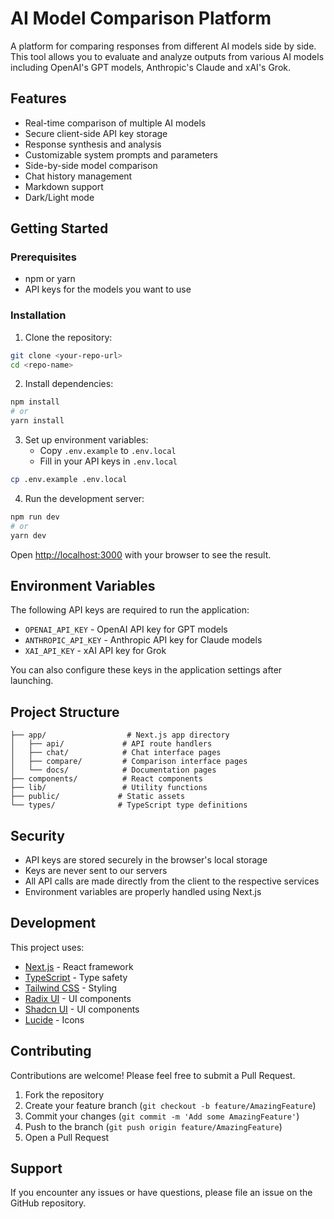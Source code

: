 # AI Model Comparison Platform

A platform for comparing responses from different AI models side by side. This tool allows you to evaluate and analyze outputs from various AI models including OpenAI's GPT models, Anthropic's Claude and xAI's Grok.

## Features

- Real-time comparison of multiple AI models
- Secure client-side API key storage
- Response synthesis and analysis
- Customizable system prompts and parameters
- Side-by-side model comparison
- Chat history management
- Markdown support
- Dark/Light mode

## Getting Started

### Prerequisites

- npm or yarn
- API keys for the models you want to use

### Installation

1. Clone the repository:

```bash
git clone <your-repo-url>
cd <repo-name>
```

2. Install dependencies:
```bash
npm install
# or
yarn install
```

3. Set up environment variables:
   - Copy `.env.example` to `.env.local`
   - Fill in your API keys in `.env.local`
```bash
cp .env.example .env.local
```

4. Run the development server:
```bash
npm run dev
# or
yarn dev
```

Open [http://localhost:3000](http://localhost:3000) with your browser to see the result.


## Environment Variables

The following API keys are required to run the application:

- `OPENAI_API_KEY` - OpenAI API key for GPT models
- `ANTHROPIC_API_KEY` - Anthropic API key for Claude models
- `XAI_API_KEY` - xAI API key for Grok

You can also configure these keys in the application settings after launching.

## Project Structure

```
├── app/                  # Next.js app directory
│   ├── api/             # API route handlers
│   ├── chat/            # Chat interface pages
│   ├── compare/         # Comparison interface pages
│   └── docs/            # Documentation pages
├── components/          # React components
├── lib/                 # Utility functions
├── public/             # Static assets
└── types/              # TypeScript type definitions
```

## Security

- API keys are stored securely in the browser's local storage
- Keys are never sent to our servers
- All API calls are made directly from the client to the respective services
- Environment variables are properly handled using Next.js

## Development

This project uses:
- [Next.js](https://nextjs.org/) - React framework
- [TypeScript](https://www.typescriptlang.org/) - Type safety
- [Tailwind CSS](https://tailwindcss.com/) - Styling
- [Radix UI](https://www.radix-ui.com/) - UI components
- [Shadcn UI](https://ui.shadcn.com/) - UI components
- [Lucide](https://lucide.dev/) - Icons

## Contributing

Contributions are welcome! Please feel free to submit a Pull Request.

1. Fork the repository
2. Create your feature branch (`git checkout -b feature/AmazingFeature`)
3. Commit your changes (`git commit -m 'Add some AmazingFeature'`)
4. Push to the branch (`git push origin feature/AmazingFeature`)
5. Open a Pull Request

## Support

If you encounter any issues or have questions, please file an issue on the GitHub repository.
